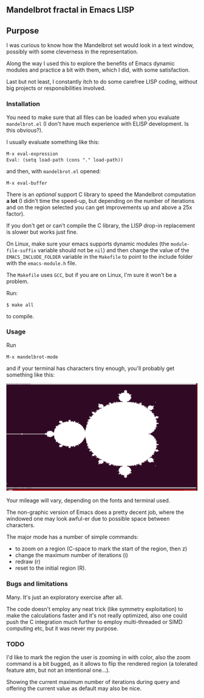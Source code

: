 ## Mandelbrot fractal in Emacs LISP

## Purpose

I was curious to know how the Mandelbrot set would look in a text window, possibly with some cleverness in the representation.

Along the way I used this to explore the benefits of Emacs dynamic modules and practice a bit with them, which I did, with some satisfaction.

Last but not least, I constantly itch to do some carefree LISP coding, without big projects or responsibilities involved.

### Installation

You need to make sure that all files can be loaded when you evaluate `mandelbrot.el` (I don't have much experience with ELISP development. Is this obvious?).

I usually evaluate something like this:

    M-x eval-expression
    Eval: (setq load-path (cons "." load-path))
    
and then, with `mandelbrot.el` opened:

    M-x eval-buffer
    
There is an *optional* support C library to speed the Mandelbrot computation  **a lot** (I didn't time the speed-up, but depending on the number of iterations and on the region selected you can get improvements up and above a 25x factor).

If you don't get or can't compile the C library, the LISP drop-in replacement is slower but works just fine.

On Linux, make sure your emacs supports dynamic modules (the `module-file-suffix` variable should not be `nil`) and then change the value of the `EMACS_INCLUDE_FOLDER` variable in the `Makefile` to point to the include folder with the `emacs-module.h` file.

The `Makefile` uses `GCC`, but if you are on Linux, I'm sure it won't be a problem.

Run:

    $ make all
    
to compile.

### Usage

Run

    M-x mandelbrot-mode
    
and if your terminal has characters tiny enough, you'll probably get something like this: 

![Mandelbrot, second  draft](https://raw.githubusercontent.com/R1ck77/elisp-mandelbrot/master/images/mehndelbrot.png)

Your mileage will vary, depending on the fonts and terminal used.

The non-graphic version of Emacs does a pretty decent job, where the windowed one may look awful-er due to possible space between characters.

The major mode has a number of simple commands:

- to zoom on a region (C-space to mark the start of the region, then z)
- change the maximum number of iterations (i)
- redraw (r)
- reset to the initial region (R).

### Bugs and limitations

Many. It's just an exploratory exercise after all.

The code doesn't employ any neat trick (like symmetry exploitation) to make the calculations faster and it's not really optimized, also one could push the C integration much further to employ multi-threaded or SIMD computing etc, but it was never my purpose.

### TODO

I'd like to mark the region the user is zooming in with color, also the zoom command is a bit bugged, as it allows to flip the rendered region (a tolerated feature atm, but not an intentional one…).

Showing the current maximum number of iterations during query and offering the current value as default may also be nice.


    


